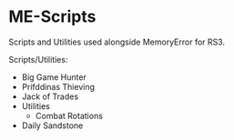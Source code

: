 # ME-Scripts

Scripts and Utilities used alongside MemoryError for RS3.

Scripts/Utilities:
- Big Game Hunter
- Prifddinas Thieving
- Jack of Trades
- Utilities
  - Combat Rotations
- Daily Sandstone
